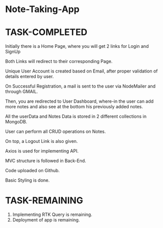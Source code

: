 # Note-Taking-App

# TASK-COMPLETED

Initially there is a Home Page, where you will get 2 links for Login and SignUp

Both Links will redirect to their corresponding Page.

Unique User Account is created based on Email, after proper validation of details entered by user.

On Successful Registration, a mail is sent to the user via NodeMailer and through GMAIL.

Then, you are redirected to User Dashboard, where-in the user can add more notes and also see at the bottom his previously added notes.

All the userData and Notes Data is stored in 2 different collections in MongoDB.

User can perform all CRUD operations on Notes.

On top, a Logout Link is also given.

Axios is used for implementing API.

MVC structure is followed in Back-End.

Code uploaded on Github.

Basic Styling is done.


# TASK-REMAINING

1. Implementing RTK Query is remaining.
2. Deployment of app is remaining.
